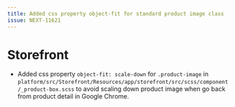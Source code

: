 ```yaml
---
title: Added css property object-fit for standard product image class
issue: NEXT-11621
---
```

# Storefront
* Added css property `object-fit: scale-down` for `.product-image` in `platform/src/Storefront/Resources/app/storefront/src/scss/component/_product-box.scss` to avoid scaling down product image when go back from product detail in Google Chrome.
